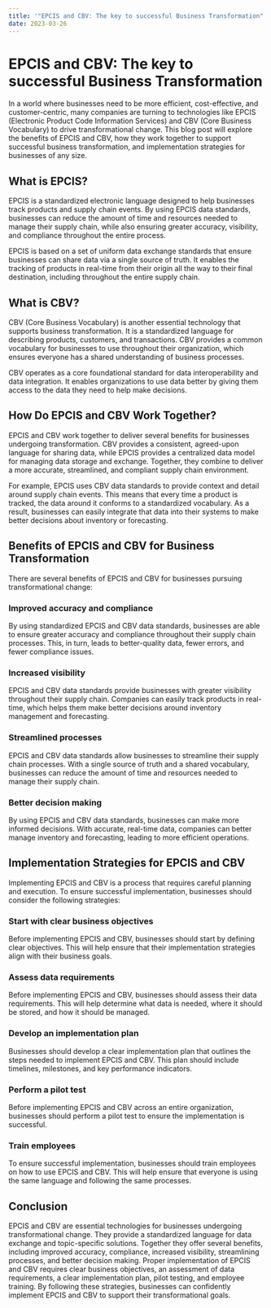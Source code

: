 ```yaml
---
title: '"EPCIS and CBV: The key to successful Business Transformation"'
date: 2023-03-26
---
```


# EPCIS and CBV: The key to successful Business Transformation

In a world where businesses need to be more efficient, cost-effective, and customer-centric, many companies are turning to technologies like EPCIS (Electronic Product Code Information Services) and CBV (Core Business Vocabulary) to drive transformational change. This blog post will explore the benefits of EPCIS and CBV, how they work together to support successful business transformation, and implementation strategies for businesses of any size.

## What is EPCIS?
EPCIS is a standardized electronic language designed to help businesses track products and supply chain events. By using EPCIS data standards, businesses can reduce the amount of time and resources needed to manage their supply chain, while also ensuring greater accuracy, visibility, and compliance throughout the entire process.

EPCIS is based on a set of uniform data exchange standards that ensure businesses can share data via a single source of truth. It enables the tracking of products in real-time from their origin all the way to their final destination, including throughout the entire supply chain.

## What is CBV?
CBV (Core Business Vocabulary) is another essential technology that supports business transformation. It is a standardized language for describing products, customers, and transactions. CBV provides a common vocabulary for businesses to use throughout their organization, which ensures everyone has a shared understanding of business processes.

CBV operates as a core foundational standard for data interoperability and data integration. It enables organizations to use data better by giving them access to the data they need to help make decisions.

## How Do EPCIS and CBV Work Together?
EPCIS and CBV work together to deliver several benefits for businesses undergoing transformation. CBV provides a consistent, agreed-upon language for sharing data, while EPCIS provides a centralized data model for managing data storage and exchange. Together, they combine to deliver a more accurate, streamlined, and compliant supply chain environment.

For example, EPCIS uses CBV data standards to provide context and detail around supply chain events. This means that every time a product is tracked, the data around it conforms to a standardized vocabulary. As a result, businesses can easily integrate that data into their systems to make better decisions about inventory or forecasting.

## Benefits of EPCIS and CBV for Business Transformation

There are several benefits of EPCIS and CBV for businesses pursuing transformational change:

### Improved accuracy and compliance
By using standardized EPCIS and CBV data standards, businesses are able to ensure greater accuracy and compliance throughout their supply chain processes. This, in turn, leads to better-quality data, fewer errors, and fewer compliance issues.

### Increased visibility
EPCIS and CBV data standards provide businesses with greater visibility throughout their supply chain. Companies can easily track products in real-time, which helps them make better decisions around inventory management and forecasting.

### Streamlined processes
EPCIS and CBV data standards allow businesses to streamline their supply chain processes. With a single source of truth and a shared vocabulary, businesses can reduce the amount of time and resources needed to manage their supply chain.

### Better decision making
By using EPCIS and CBV data standards, businesses can make more informed decisions. With accurate, real-time data, companies can better manage inventory and forecasting, leading to more efficient operations.

## Implementation Strategies for EPCIS and CBV

Implementing EPCIS and CBV is a process that requires careful planning and execution. To ensure successful implementation, businesses should consider the following strategies:

### Start with clear business objectives
Before implementing EPCIS and CBV, businesses should start by defining clear objectives. This will help ensure that their implementation strategies align with their business goals.

### Assess data requirements
Before implementing EPCIS and CBV, businesses should assess their data requirements. This will help determine what data is needed, where it should be stored, and how it should be managed.

### Develop an implementation plan
Businesses should develop a clear implementation plan that outlines the steps needed to implement EPCIS and CBV. This plan should include timelines, milestones, and key performance indicators.

### Perform a pilot test
Before implementing EPCIS and CBV across an entire organization, businesses should perform a pilot test to ensure the implementation is successful.

### Train employees
To ensure successful implementation, businesses should train employees on how to use EPCIS and CBV. This will help ensure that everyone is using the same language and following the same processes.

## Conclusion

EPCIS and CBV are essential technologies for businesses undergoing transformational change. They provide a standardized language for data exchange and topic-specific solutions. Together they offer several benefits, including improved accuracy, compliance, increased visibility, streamlining processes, and better decision making. Proper implementation of EPCIS and CBV requires clear business objectives, an assessment of data requirements, a clear implementation plan, pilot testing, and employee training. By following these strategies, businesses can confidently implement EPCIS and CBV to support their transformational goals.
